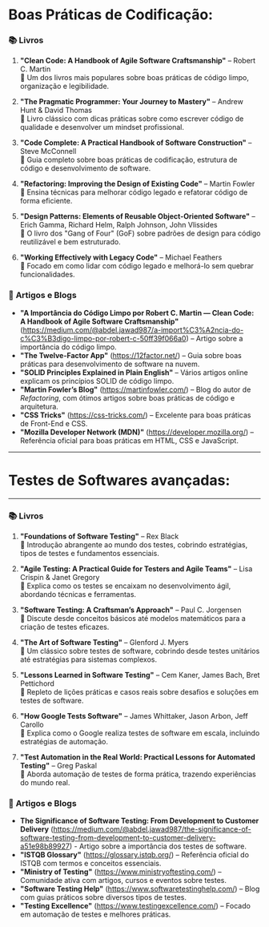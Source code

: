 # Boas Práticas de Codificação:

### 📚 **Livros**
1. **"Clean Code: A Handbook of Agile Software Craftsmanship"** – Robert C. Martin  
   🔹 Um dos livros mais populares sobre boas práticas de código limpo, organização e legibilidade.

2. **"The Pragmatic Programmer: Your Journey to Mastery"** – Andrew Hunt & David Thomas  
   🔹 Livro clássico com dicas práticas sobre como escrever código de qualidade e desenvolver um mindset profissional.

3. **"Code Complete: A Practical Handbook of Software Construction"** – Steve McConnell  
   🔹 Guia completo sobre boas práticas de codificação, estrutura de código e desenvolvimento de software.

4. **"Refactoring: Improving the Design of Existing Code"** – Martin Fowler  
   🔹 Ensina técnicas para melhorar código legado e refatorar código de forma eficiente.

5. **"Design Patterns: Elements of Reusable Object-Oriented Software"** – Erich Gamma, Richard Helm, Ralph Johnson, John Vlissides  
   🔹 O livro dos "Gang of Four" (GoF) sobre padrões de design para código reutilizável e bem estruturado.

6. **"Working Effectively with Legacy Code"** – Michael Feathers  
   🔹 Focado em como lidar com código legado e melhorá-lo sem quebrar funcionalidades.

### 📝 **Artigos e Blogs**

- **"A Importância do Código Limpo por Robert C. Martin — Clean Code: A Handbook of Agile Software Craftsmanship"** (https://medium.com/@abdel.jawad987/a-import%C3%A2ncia-do-c%C3%B3digo-limpo-por-robert-c-50ff39f066a0) – Artigo sobre a importância do código limpo. 
- **"The Twelve-Factor App"** (https://12factor.net/) – Guia sobre boas práticas para desenvolvimento de software na nuvem.  
- **"SOLID Principles Explained in Plain English"** – Vários artigos online explicam os princípios SOLID de código limpo.  
- **"Martin Fowler’s Blog"** (https://martinfowler.com/) – Blog do autor de *Refactoring*, com ótimos artigos sobre boas práticas de código e arquitetura.  
- **"CSS Tricks"** (https://css-tricks.com/) – Excelente para boas práticas de Front-End e CSS.  
- **"Mozilla Developer Network (MDN)"** (https://developer.mozilla.org/) – Referência oficial para boas práticas em HTML, CSS e JavaScript.  

---

# Testes de Softwares avançadas:  

---

### 📚 **Livros**
1. **"Foundations of Software Testing"** – Rex Black  
   🔹 Introdução abrangente ao mundo dos testes, cobrindo estratégias, tipos de testes e fundamentos essenciais.

2. **"Agile Testing: A Practical Guide for Testers and Agile Teams"** – Lisa Crispin & Janet Gregory  
   🔹 Explica como os testes se encaixam no desenvolvimento ágil, abordando técnicas e ferramentas.

3. **"Software Testing: A Craftsman’s Approach"** – Paul C. Jorgensen  
   🔹 Discute desde conceitos básicos até modelos matemáticos para a criação de testes eficazes.

4. **"The Art of Software Testing"** – Glenford J. Myers  
   🔹 Um clássico sobre testes de software, cobrindo desde testes unitários até estratégias para sistemas complexos.

5. **"Lessons Learned in Software Testing"** – Cem Kaner, James Bach, Bret Pettichord  
   🔹 Repleto de lições práticas e casos reais sobre desafios e soluções em testes de software.

6. **"How Google Tests Software"** – James Whittaker, Jason Arbon, Jeff Carollo  
   🔹 Explica como o Google realiza testes de software em escala, incluindo estratégias de automação.

7. **"Test Automation in the Real World: Practical Lessons for Automated Testing"** – Greg Paskal  
   🔹 Aborda automação de testes de forma prática, trazendo experiências do mundo real.


### 📝 **Artigos e Blogs**
- **The Significance of Software Testing: From Development to Customer Delivery** (https://medium.com/@abdel.jawad987/the-significance-of-software-testing-from-development-to-customer-delivery-a51e98b89927) - Artigo sobre a importância dos testes de software.
- **"ISTQB Glossary"** (https://glossary.istqb.org/) – Referência oficial do ISTQB com termos e conceitos essenciais.  
- **"Ministry of Testing"** (https://www.ministryoftesting.com/) – Comunidade ativa com artigos, cursos e eventos sobre testes.  
- **"Software Testing Help"** (https://www.softwaretestinghelp.com/) – Blog com guias práticos sobre diversos tipos de testes.  
- **"Testing Excellence"** (https://www.testingexcellence.com/) – Focado em automação de testes e melhores práticas.  
